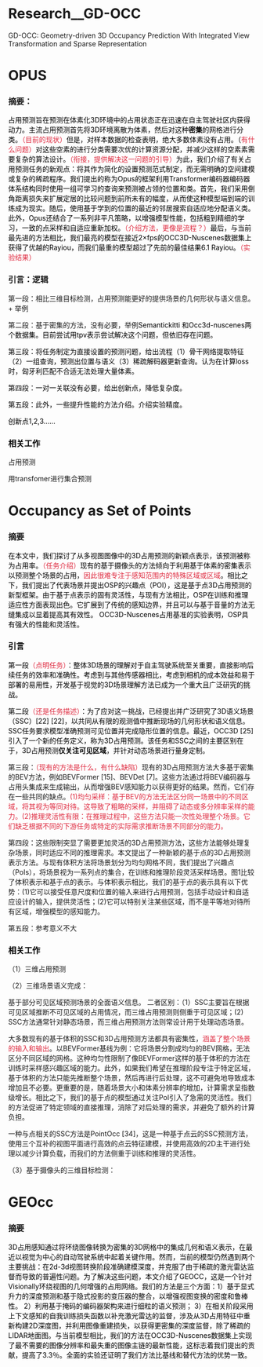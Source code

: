 # Research__GD-OCC
GD-OCC: Geometry-driven 3D Occupancy Prediction With Integrated View Transformation and Sparse Representation
# OPUS
### 摘要：
<font style="color:rgb(0, 0, 0);">占用预测旨在预测在体素化3D环境中的占用状态正在迅速在自主驾驶社区内获得动力。主流占用预测首先将3D环境离散为体素，然后对这种</font>**<font style="color:rgb(0, 0, 0);">密集</font>**<font style="color:rgb(0, 0, 0);">的网格进行分类。</font><font style="color:#DF2A3F;">（目前的现状）</font><font style="color:rgb(0, 0, 0);">但是，对样本数据的检查表明，绝大多数体素没有占用。（</font><font style="color:#DF2A3F;">有什么问题）</font><font style="color:rgb(0, 0, 0);">对这些空素的进行分类需要次优的计算资源分配，并减少这样的空素素需要复杂的算法设计。</font><font style="color:#DF2A3F;">（衔接，提供解决这一问题的引导）</font><font style="color:rgb(0, 0, 0);">为此，我们介绍了有关占用预测任务的新观点：将其作为简化的设置预测范式制定，而无需明确的空间建模或复杂的稀疏程序。我们提出的称为Opus的框架利用Transformer编码器编码器体系结构同时使用一组可学习的查询来预测被占领的位置和类。首先，我们采用倒角距离损失来扩展定居的比较问题到前所未有的幅度，从而使这种模型端到端的训练成为现实。随后，使用基于学到的位置的最近的邻居搜索自适应地分配语义类。此外，Opus还结合了一系列非平凡策略，以增强模型性能，包括粗到精细的学习，一致的点采样和自适应重新加权。</font><font style="color:#DF2A3F;">（介绍方法，更像是流程？）</font><font style="color:rgb(0, 0, 0);">最后，与当前最先进的方法相比，我们最亮的模型在接近2×fps的OCC3D-Nuscenes数据集上获得了优越的Rayiou，而我们最重的模型超过了先前的最佳结果6.1 Rayiou。</font><font style="color:#DF2A3F;">（实验结果）</font>

### 引言：逻辑
第一段：相比三维目标检测，占用预测能更好的提供场景的几何形状与语义信息。+ 举例

第二段：基于密集的方法，没有必要，举例<font style="color:rgb(0, 0, 0);">Semantickitti 和Occ3d-nuscenes两个数据集。目前尝试用tpv表示尝试解决这个问题，但依旧存在问题。</font>

<font style="color:rgb(0, 0, 0);">第三段：将任务制定为直接设置的预测问题，给出流程（1）骨干网络提取特征（2）一组查询，预测出位置与语义（3）稀疏解码器更新查询。认为在计算loss时，匈牙利匹配不合适无法处理大量体素。</font>

<font style="color:rgb(0, 0, 0);">第四段：一对一关联没有必要，给出创新点，降低复杂度。</font>

<font style="color:rgb(0, 0, 0);">第五段：此外，一些提升性能的方法介绍。介绍实验精度。</font>

<font style="color:rgb(0, 0, 0);">创新点1,2,3……</font>

### <font style="color:rgb(0, 0, 0);">相关工作</font>
占用预测

用transfomer进行集合预测

# Occupancy as Set of Points
### 摘要
<font style="color:rgb(0, 0, 0);">在本文中，我们探讨了从多视图图像中的3D占用预测的新颖点表示，该预测被称为占用率。</font><font style="color:#DF2A3F;">（任务介绍）</font><font style="color:rgb(0, 0, 0);">现有的基于摄像头的方法倾向于利用基于体素的密集表示以预测整个场景的占用，</font><font style="color:#DF2A3F;">因此很难专注于感知范围内的特殊区域或区域</font><font style="color:rgb(0, 0, 0);">。相比之下，我们提出了代表场景并提出OSP的兴趣点（POI），这是基于点3D占用预测的新型框架。由于基于点表示的固有灵活性，与现有方法相比，OSP在训练和推理适应性方面表现出色。它扩展到了传统的感知边界，并且可以与基于音量的方法无缝集成以显着提高其有效性。 OCC3D-Nuscenes占用基准的实验表明，OSP具有强大的性能和灵活性。</font>

### <font style="color:rgb(0, 0, 0);">引言</font>
<font style="color:rgb(0, 0, 0);">第一段</font><font style="color:#DF2A3F;">（点明任务）</font><font style="color:rgb(0, 0, 0);">：整体3D场景的理解对于自主驾驶系统至关重要，直接影响后续任务的效率和准确性。考虑到与其他传感器相比，考虑到相机的成本效益和易于部署的易用性，开发基于视觉的3D场景理解方法已成为一个重大且广泛研究的挑战。</font>

<font style="color:rgb(0, 0, 0);">第二段</font><font style="color:#DF2A3F;">（还是任务描述）</font><font style="color:rgb(0, 0, 0);">：为了应对这一挑战，已经提出并广泛研究了3D语义场景（SSC）[22] [22]，以共同从有限的观测值中推断现场的几何形状和语义信息。 SSC任务要求模型准确预测可见位置并完成隐形位置的信息。最近，OCC3D [25]引入了一个新的任务定义，称为3D占用预测。该任务和SSC之间的主要区别在于，3D占用预测</font>**<font style="color:rgb(0, 0, 0);">仅关注可见区域</font>**<font style="color:rgb(0, 0, 0);">，并针对动态场景进行量身定制。</font>

第三段：<font style="color:#DF2A3F;">（现有的方法是什么，有什么缺陷）</font>现有的3D占用预测方法大多基于密集的BEV方法，例如BEVFormer [15]、BEVDet [7]。这些方法通过将BEV编码器与占用头集成来生成输出，从而增强BEV感知能力以获得更好的结果。然而，它们存在一些共同的缺点。<font style="color:#DF2A3F;">(1)均匀采样：基于BEV的方法无法区分同一场景中的不同区域，将其视为等同对待。这导致了粗略的采样，并阻碍了动态或多分辨率采样的能力。(2)推理灵活性有限：在推理过程中，这些方法只能一次性处理整个场景。它们缺乏根据不同的下游任务或特定的实际需求推断场景不同部分的能力。</font>

第四段：这些限制突显了需要更加灵活的3D占用预测方法，这些方法能够处理复杂场景，同时适应不同的推理需求。本文提出了一种新颖的基于点的3D占用预测表示方法。与现有体积方法将场景划分为均匀网格不同，我们提出了兴趣点（PoIs），将场景视为一系列点的集合，在训练和推理阶段灵活采样场景。图1比较了体积表示和基于点的表示。与体积表示相比，我们的基于点的表示具有以下优势：(1)它可以接受任意尺度和位置的输入来进行占用预测，包括手动设计和自适应设计的输入，提供灵活性；(2)它可以特别关注某些区域，而不是平等地对待所有区域，增强模型的感知能力。

第五段：参考意义不大

### <font style="color:rgb(0, 0, 0);">相关工作</font>
（1）三维占用预测

（2）三维场景语义完成：

基于部分可见区域预测场景的全面语义信息。 二者区别：（1）SSC主要旨在根据可见区域推断不可见区域的占用情况，而三维占用预测则侧重于可见区域；(2) SSC方法通常针对静态场景，而三维占用预测方法则常设计用于处理动态场景。

大多数现有的基于体积的SSC和3D占用预测方法都具有密集性，<font style="color:#DF2A3F;">涵盖了整个场景的输入和输出</font>。以BEVFormer基线为例：它将场景分割成均匀的BEV网格，无法区分不同区域的网格。这种均匀性限制了像BEVFormer这样的基于体积的方法在训练时采样感兴趣区域的能力。此外，如果我们希望在推理阶段专注于特定区域，基于体积的方法只能先推断整个场景，然后再进行后处理，这不可避免地导致成本增加且不必要。更重要的是，随着场景大小和体素分辨率的增加，计算需求呈指数级增长。相比之下，我们的基于点的模型通过关注PoI引入了急需的灵活性。我们的方法促进了特定领域的直接推理，消除了对后处理的需求，并避免了额外的计算负担。

一种与点相关的SSC方法是PointOcc [34]，这是一种基于点云的SSC预测方法，使用三个互补的视图平面进行高效的点云特征建模，并使用高效的2D主干进行处理以减少计算负载，而我们的方法侧重于训练和推理的灵活性。

（3）基于摄像头的三维目标检测：



# GEOcc
### 摘要
<font style="color:rgb(0, 0, 0);">3D占用感知通过将环绕图像转换为密集的3D网格中的集成几何和语义表示，在最近以视觉为中心的自动驾驶系统中起着关键作用。然而，当前的模型仍然遇到两个主要挑战：在2d-3d视图转换阶段准确建模深度，并克服了由于稀疏的激光雷达监督而导致的普遍性问题。为了解决这些问题，本文介绍了GEOCC，这是一个针对Visionally环绕视图的几何增强的占用网络。我们的方法是三个方面：1）基于显式升力的深度预测和基于隐式投影的变压器的整合，以增强视图变换的密度和鲁棒性。 2）利用基于掩码的编码器架构来进行细粒的语义预测； 3）在相关阶段采用上下文感知的自我训练损失函数以补充激光雷达的监督，涉及从3D占用特征中重新构建2D深度图，并利用图像重建损失，以获得更密集的深度监督，除了稀疏的LIDAR地面图。与当前模型相比，我们的方法在OCC3D-Nuscenes数据集上实现了最不需要的图像分辨率和最失重的图像主链的最新性能，这标志着我们提出的贡献，提高了3.3％。全面的实验还证明了我们方法比基线和替代方法的优势一致。</font>

